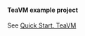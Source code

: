 #### TeaVM example project

See [Quick Start. TeaVM](https://github.com/zeganstyl/thelema-engine/wiki/Quick-Start.-TeaVM)
